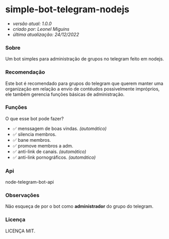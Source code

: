 # simple-bot-telegram-nodejs

 * _versão atual: 1.0.0_
 * _criado por: Leonel Miguins_
 * _última atualização: 24/12/2022_


###  Sobre

Um bot simples para administração de grupos no telegram feito em nodejs.

###  Recomendação

Este bot é recomendado para grupos do telegram que querem manter uma organização em
relação a envio de contéudos possivelmente impróprios, ele também gerencia funções básicas de administração.

###  Funções

O que esse bot pode fazer?

* ✅ menssagem de boas vindas. _(automático)_
* ✅ silencia membros.
* ✅ bane membros.
* ✅ promove membros a adm.
* ✅ anti-link de canais. _(automático)_
* ✅ anti-link pornográficos. _(automático)_

### Api

node-telegram-bot-api

### Observações

Não esqueça de por o bot como **administrador** do grupo do telegram.

### Licença

LICENÇA MIT.





